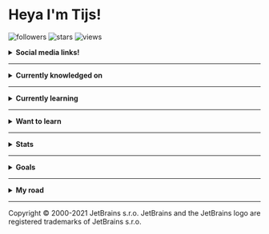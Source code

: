 # Heya I'm Tijs!

![followers](https://img.shields.io/github/followers/Tais993?style=social)
![stars](https://img.shields.io/github/stars/Tais993?style=social)
![views](https://komarev.com/ghpvc/?username=Tais993&color=blueviolet)


<details>
<summary>
  <b>Social media links!</b>
</summary>

_Click the icon to see my profile_

<a href="https://www.linkedin.com/in/tijs-beek-ab038217b/">
    <img src="https://img.shields.io/badge/-LinkedIn-0A66C2?style=flat-square&logo=LinkedIn&logoColor=white"  alt="LinkedIn logo"/>
</a>
<a href="https://www.twitch.tv/tais993">
    <img src="https://img.shields.io/badge/-Twitch-9146FF?style=flat-square&logo=Twitch&logoColor=white"  alt="Twitch logo"/>
</a>
<a href="https://gitlab.com/Tais993">
    <img src="https://img.shields.io/badge/-GitLab-FCA121?style=flat-square&logo=GitLab&logoColor=white"  alt="GitLab logo"/>
</a>
<a href="https://osu.ppy.sh/users/15423699">
    <img src="https://img.shields.io/badge/-osu-FF66AA?style=flat-square&logo=osu&logoColor=white"  alt="osu logo"/>
</a>
<a href="https://www.reddit.com/user/Tais993/">
    <img src="https://img.shields.io/badge/-Reddit-FF4500?style=flat-square&logo=Reddit&logoColor=white"  alt="Reddit logo"/>
</a>
<a href="https://steamcommunity.com/profiles/76561198420440611">
    <img src="https://img.shields.io/badge/-Steam-000000?style=flat-square&logo=Steam&logoColor=white"  alt="Steam logo"/>
</a>
<a href="https://open.spotify.com/user/21643mcitsztxmzie5jbge7ha">
    <img src="https://img.shields.io/badge/-Spotify-1DB954?style=flat-square&logo=Spotify&logoColor=white"  alt="Spotify logo"/>
</a>
<a href="https://www.youtube.com/channel/UCqUpCVeq95W_bzD72Vmtnlw">
    <img src="https://img.shields.io/badge/-YouTube-FF0000?style=flat-square&logo=YouTube&logoColor=white"  alt="YouTube logo"/>
</a>
<a href="https://music.youtube.com/channel/UCqUpCVeq95W_bzD72Vmtnlw">
    <img src="https://img.shields.io/badge/-YouTube%20Music-FF0000?style=flat-square&logo=YouTubeMusic&logoColor=white"  alt="YouTube Music logo"/>
</a>
<a href="https://www.instagram.com/tijsbeek_nl/">
    <img src="https://img.shields.io/badge/-Instagram-E4405F?style=flat-square&logo=Instagram&logoColor=white"  alt="Instagram logo"/>
</a>
<a>
    <img src="https://img.shields.io/badge/-Tijs%230002-5865F2?style=flat-square&logo=Discord&logoColor=white"  alt="Discord logo and username (Tais993)"/>
</a>

</details>

---

<details>
<summary>
  <b>Currently knowledged on</b>
</summary>

### Languages

#### Programming languages

![Java](http://img.shields.io/badge/-Java-007396?style=flat-square&logo=java&logoColor=white)
![C#](http://img.shields.io/badge/-C%23-239120?style=flat-square&logo=csharp&logoColor=white)
![JavaScript](https://img.shields.io/badge/-JavaScript-F7DF1E?style=flat-square&logo=javascript&logoColor=white)

#### Other languages

![Html](http://img.shields.io/badge/-Html-E34F26?style=flat-square&logo=html5&logoColor=white)
![Css](http://img.shields.io/badge/-Css-1572B6?style=flat-square&logo=css3&logoColor=white)

### Frameworks

![C#](http://img.shields.io/badge/-WPF-239120?style=flat-square&logo=csharp&logoColor=white)

### Databases

![MongoDb](http://img.shields.io/badge/-MongoDb-47A248?style=flat-square&logo=mongodb&logoColor=white)

### Build tools

![Gradle](http://img.shields.io/badge/-Gradle-02303A?style=flat-square&logo=gradle&logoColor=white)
![Maven](http://img.shields.io/badge/-Apache%20Maven-C71A36?style=flat-square&logo=apachemaven&logoColor=white)

### IDEs and text editors

![IntelliJ IDEA](http://img.shields.io/badge/-IntelliJ%20IDEA-000000?style=flat-square&logo=intellijidea&logoColor=white)
![Rider](http://img.shields.io/badge/-Rider-000000?style=flat-square&logo=Rider&logoColor=white)
![Phpstorm](http://img.shields.io/badge/-Phpstorm-000000?style=flat-square&logo=Phpstorm&logoColor=white)
![Visual Studio](https://img.shields.io/badge/-Visual%20Studio-5C2D91?style=flat-square&logo=visualstudio&logoColor=white)
![VS Code](http://img.shields.io/badge/-VS%20Code-007ACC?style=flat-square&logo=visualstudiocode&logoColor=white)

</details>

---

<details>
<summary>
  <b>Currently learning</b>
</summary>

![Git](http://img.shields.io/badge/-Git-F05032?style=flat-square&logo=git&logoColor=white)
![Php](http://img.shields.io/badge/-Php-777BB4?style=flat-square&logo=php&logoColor=white)
![Typescript](http://img.shields.io/badge/-Typescript-3178C6?style=flat-square&logo=typescript&logoColor=white)
  
</details>

---

<details>
<summary>
  <b>Want to learn</b>
</summary>

![Kotlin](http://img.shields.io/badge/-Kotlin-7F52FF?style=flat-square&logo=kotlin&logoColor=white)
![Rust](http://img.shields.io/badge/-Rust-000000?style=flat-square&logo=Rust&logoColor=white)
![Spring](http://img.shields.io/badge/-Spring-6DB33F?style=flat-square&logo=spring&logoColor=white)
![Springboot](http://img.shields.io/badge/-Springboot-6DB33F?style=flat-square&logo=springboot&logoColor=white)
![ReactiveX](http://img.shields.io/badge/-Reactive%20X%20Java%20implementation-B7178C?style=flat-square&logo=reactivex&logoColor=white)
![Laravel](http://img.shields.io/badge/-Laravel-FF2D20?style=flat-square&logo=laravel&logoColor=white)
![Redis](http://img.shields.io/badge/-Redis-DC382D?style=flat-square&logo=redis&logoColor=white)
![GitLab](http://img.shields.io/badge/-GitLab-FCA121?style=flat-square&logo=gitlab&logoColor=white)
![Maven](http://img.shields.io/badge/-Maven-C71A36?style=flat-square&logo=apachemaven&logoColor=white)

</details>

---

<details>
<summary>
  <b>Stats</b>
</summary>

<div>

<span><img width="400px" height="158px" src="https://github-readme-stats.vercel.app/api?username=tais993&theme=github_dark&show_icons=true" alt="Stats Tais993 on Github" /></span>
<span><img width="260px" height="158px" src="https://github-readme-stats.vercel.app/api/top-langs/?username=tais993&theme=github_dark&langs_count=10" alt="Most used languages Tais993 on Github" /></span>
</div>

### Including private contributions

<div>

<p><img src="https://github-readme-streak-stats.herokuapp.com/?user=tais993&theme=dark" alt="tais993" /></p>
<span><img width="400px" height="158px" src="https://github-readme-stats.vercel.app/api?username=tais993&theme=github_dark&show_icons=true&count_private=true"  alt="GitHub Stats including all private contributions"/></span>
</div>

</details>

---

<details>
<summary>
  <b>Goals</b>
</summary>

### 2021

- [x] Reworking my [osu-api-wrapper](https://github.com/Tais993/OsuApiV1Wrapper) _(started on this, current source
  on [a new repository](https://github.com/Tais993/Java-OsuApiV1))_~~
- [x] Contribute to the [TJ-Bot](https://github.com/Together-Java/TJ-Bot)~~
- [x] Contribute to [JDA](https://github.com/DV8FromTheWorld/JDA)~~
- [x] Finish my [Veel plezier app](https://github.com/Tais993/VeelPlezier) (school project)
- [] Create an advanced HTML validator, which also checks all HTML elements, and their tags and such (started on [this](https://github.com/Tais993/HTML-CSS-Validator), but I stopped since I don't learn enough from it)

### 2022

- Oracle Java 17 certifications
- [x] Contribute to the [TJ-Bot](https://github.com/Together-Java/TJ-Bot)~~
- Finish my [osu-api-wrapper](https://github.com/Tais993/Java-OsuApiV1) rework
- Create a new Discord bot using [JDA](https://github.com/DV8FromTheWorld/JDA)
- Get a LinkedIn certification for Java and Git
- Write an short article about async programming, see [here](https://tais993.github.io/Async-programming/)
- Study some algorithms

</details>

---

<details>
<summary>
  <b>My road</b>
</summary>

It all started somewhere, I didn't magically get to this level. \
So well, the road I took to get to the level I currently am on:

<br />

#### Project 1; Search things

This project generates a link for the requested search engine, based on what you searched.

A small project, but a big footprint for me. \
Back then switch expressions didn't exist, unfortunately. \
If they did exist, the switch would've been _a lot more_ readable.
<div>
    <a href="https://github.com/Tais993/SearchThings/">
    <img src="https://github-readme-stats.vercel.app/api/pin/?username=Tais993&theme=github_dark&repo=SearchThings"  
        alt="First project; info about search things"/>
  </a>
</div>

<br />

#### Project 2; (object-oriented) Coffee Machine

My first OOP project, it helped me a lot. This project comes
from [JetBrains academy](https://www.jetbrains.com/academy/). \
You can find the exact project [here](https://hyperskill.org/projects/33?track=17).

By making usage of a class named “Coffee", other classes could extend this and set the variables. \
An (first) OOP project to be proud of, I would say.

<div>
    <a href="https://github.com/Tais993/CoffeeMachine/">
    <img src="https://github-readme-stats.vercel.app/api/pin/?username=Tais993&theme=github_dark&repo=CoffeeMachine"  
        alt="Second project; info about coffee machine"/>
  </a>
</div>

<br />

#### Project 3; Minecraft mod: "Torchcraftexcel mod".

A friend came to me, he plays a Minecraft prison server. \
He wants to know how much money his inventory would make him when he'd sell everything.

Or well, that was the original request. \
In the end, I added more;

- possibility to include chests (opening the same chest multiple times still only adds it once)
- loading items their worth from a csv file
- export current inventory into csv file
- some more settings

My first "big" project, so yeah that explains the code's quality.

I'd love to remake it, a fun project.

<div>
    <a href="https://github.com/Tais993/TorchCraftExcelMod/">
    <img src="https://github-readme-stats.vercel.app/api/pin/?username=Tais993&theme=github_dark&repo=TorchCraftExcelMod"
      alt="Third project; info about torchcraftexcelmod"/>
  </a>
</div>

<br />

#### Project 4; Discord bot: "TaisDiscordBot"

One of the many bigger projects to come, this required actual designing. \
Creating a command handler, and more.

I ended up with a decently big bot, music commands, and a lot more.

One of the items on my to-do list for 2022, discord bot! I'd love to make one again.

<div>
    <a href="https://github.com/Tais993/taisdiscordbot">
    <img src="https://github-readme-stats.vercel.app/api/pin/?username=Tais993&theme=github_dark&repo=taisdiscordbot"  
        alt="Fourth project; info about taisdiscordbot"/>
  </a>
</div>

<br />

#### Project 5; OsuApiWrapper

**Note, this project is getting revamped**

Well, I created a wrapper around the osu-api. \
My original intention was to create 1 library for both osu's v1 and v2 API. \
I changed plans, this project will only become v1 and v2 will become a second project.

Version 2 of the osu api makes usage of oath, causing me to stop 8 months ago, couldn't get it working.

After the rework I'll make usage of [Reactor's reactive streams](https://www.reactive-streams.org/)
and [records](https://www.baeldung.com/java-record-keyword). \
Yes the project will become Java 17, I love new technologies. :p


<div>
    <a href="https://github.com/Tais993/OsuApiV1Wrapper">
    <img src="https://github-readme-stats.vercel.app/api/pin/?username=Tais993&theme=github_dark&repo=OsuApiV1Wrapper"  
        alt="Fourth project; info about taisdiscordbot"/>
  </a>
</div>
</details>

-----

Copyright © 2000-2021 JetBrains s.r.o. JetBrains and the JetBrains logo are registered trademarks of JetBrains s.r.o.
